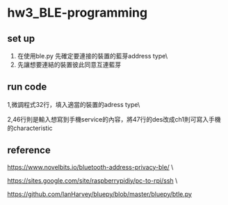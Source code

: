# hw3_BLE-programming




## set up
1. 在使用ble.py 先確定要連接的裝置的藍芽address type\
2.  先讓想要連結的裝置彼此同意互連藍芽




## run code

1,微調程式32行，填入適當的裝置的adress type\

2,46行則是輸入想寫到手機service的內容，將47行的des改成ch1則可寫入手機的characteristic



## reference
  https://www.novelbits.io/bluetooth-address-privacy-ble/ \
  
  https://sites.google.com/site/raspberrypidiy/pc-to-rpi/ssh \
  
  https://github.com/IanHarvey/bluepy/blob/master/bluepy/btle.py
